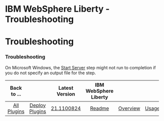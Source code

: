 
IBM WebSphere Liberty - Troubleshooting
=======================================

# Troubleshooting



### Troubleshooting




 


On Microsoft Windows, the [Start Server](#start_server) step might not run to completion if you do not specify an output file for the step.




|Back to ...||Latest Version|IBM WebSphere Liberty |||||
| :---: | :---: | :---: | :---: | :---: | :---: | :---: | :---: |
|[All Plugins](../../index.md)|[Deploy Plugins](../README.md)|[21.1100824](https://raw.githubusercontent.com/UrbanCode/IBM-UCD-PLUGINS/main/files/WebSphereLiberty/WebSphereLiberty-21.1100824.zip)|[Readme](README.md)|[Overview](overview.md)|[Usage](usage.md)|[Steps](steps.md)|[Downloads](downloads.md)|
